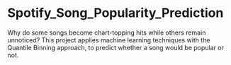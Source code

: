# Spotify_Song_Popularity_Prediction
Why do some songs become chart-topping hits while others remain unnoticed? This project applies machine learning techniques with the Quantile Binning approach, to predict whether a song would be popular or not.
